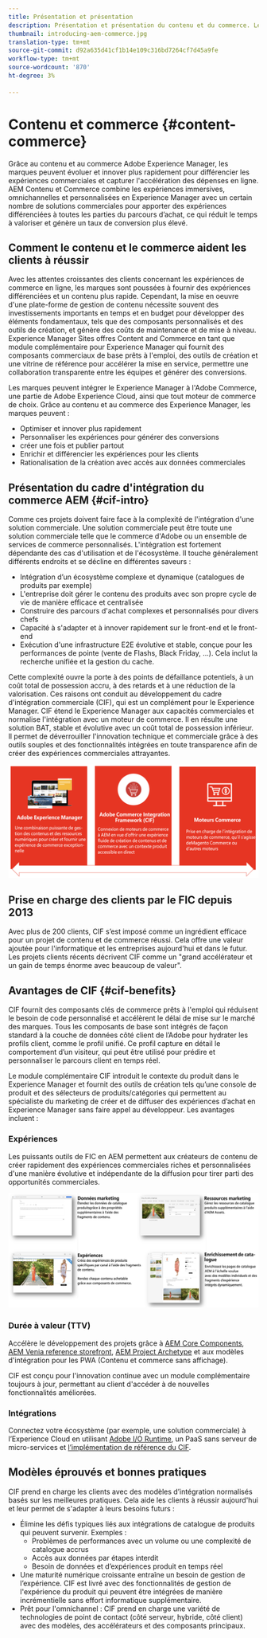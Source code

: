 ```yaml
---
title: Présentation et présentation
description: Présentation et présentation du contenu et du commerce. Le Cadre d'intégration du commerce Experience Manager (CIF) est le modèle recommandé par l'Adobe pour intégrer et étendre les services de commerce à partir de solutions de commerce Magento et tierces avec l'Experience Cloud.
thumbnail: introducing-aem-commerce.jpg
translation-type: tm+mt
source-git-commit: d92a635d41cf1b14e109c316bd7264cf7d45a9fe
workflow-type: tm+mt
source-wordcount: '870'
ht-degree: 3%

---
```


# Contenu et commerce {#content-commerce}

Grâce au contenu et au commerce Adobe Experience Manager, les marques peuvent évoluer et innover plus rapidement pour différencier les expériences commerciales et capturer l&#39;accélération des dépenses en ligne. AEM Contenu et Commerce combine les expériences immersives, omnichannelles et personnalisées en Experience Manager avec un certain nombre de solutions commerciales pour apporter des expériences différenciées à toutes les parties du parcours d’achat, ce qui réduit le temps à valoriser et génère un taux de conversion plus élevé.

## Comment le contenu et le commerce aident les clients à réussir

Avec les attentes croissantes des clients concernant les expériences de commerce en ligne, les marques sont poussées à fournir des expériences différenciées et un contenu plus rapide. Cependant, la mise en oeuvre d&#39;une plate-forme de gestion de contenu nécessite souvent des investissements importants en temps et en budget pour développer des éléments fondamentaux, tels que des composants personnalisés et des outils de création, et génère des coûts de maintenance et de mise à niveau. Experience Manager Sites offres Content and Commerce en tant que module complémentaire pour Experience Manager qui fournit des composants commerciaux de base prêts à l&#39;emploi, des outils de création et une vitrine de référence pour accélérer la mise en service, permettre une collaboration transparente entre les équipes et générer des conversions.

Les marques peuvent intégrer le Experience Manager à l&#39;Adobe Commerce, une partie de Adobe Experience Cloud, ainsi que tout moteur de commerce de choix. Grâce au contenu et au commerce des Experience Manager, les marques peuvent :

* Optimiser et innover plus rapidement
* Personnaliser les expériences pour générer des conversions
* créer une fois et publier partout
* Enrichir et différencier les expériences pour les clients
* Rationalisation de la création avec accès aux données commerciales

## Présentation du cadre d&#39;intégration du commerce AEM {#cif-intro}

Comme ces projets doivent faire face à la complexité de l&#39;intégration d&#39;une solution commerciale. Une solution commerciale peut être toute une solution commerciale telle que le commerce d&#39;Adobe ou un ensemble de services de commerce personnalisés. L&#39;intégration est fortement dépendante des cas d&#39;utilisation et de l&#39;écosystème. Il touche généralement différents endroits et se décline en différentes saveurs :

* Intégration d’un écosystème complexe et dynamique (catalogues de produits par exemple)
* L&#39;entreprise doit gérer le contenu des produits avec son propre cycle de vie de manière efficace et centralisée
* Construire des parcours d&#39;achat complexes et personnalisés pour divers chefs
* Capacité à s&#39;adapter et à innover rapidement sur le front-end et le front-end
* Exécution d&#39;une infrastructure E2E évolutive et stable, conçue pour les performances de pointe (vente de Flashs, Black Friday, ...). Cela inclut la recherche unifiée et la gestion du cache.

Cette complexité ouvre la porte à des points de défaillance potentiels, à un coût total de possession accru, à des retards et à une réduction de la valorisation. Ces raisons ont conduit au développement du cadre d&#39;intégration commerciale (CIF), qui est un complément pour le Experience Manager. CIF étend le Experience Manager aux capacités commerciales et normalise l&#39;intégration avec un moteur de commerce. Il en résulte une solution BAT, stable et évolutive avec un coût total de possession inférieur. Il permet de déverrouiller l&#39;innovation technique et commerciale grâce à des outils souples et des fonctionnalités intégrées en toute transparence afin de créer des expériences commerciales attrayantes.

![Éléments CIF](./assets/CIF/CIF_Overview.png)

## Prise en charge des clients par le FIC depuis 2013

Avec plus de 200 clients, CIF s’est imposé comme un ingrédient efficace pour un projet de contenu et de commerce réussi. Cela offre une valeur ajoutée pour l&#39;informatique et les entreprises aujourd&#39;hui et dans le futur. Les projets clients récents décrivent CIF comme un &quot;grand accélérateur et un gain de temps énorme avec beaucoup de valeur&quot;.

## Avantages de CIF {#cif-benefits}

CIF fournit des composants clés de commerce prêts à l&#39;emploi qui réduisent le besoin de code personnalisé et accélèrent le délai de mise sur le marché des marques. Tous les composants de base sont intégrés de façon standard à la couche de données côté client de l’Adobe pour hydrater les profils client, comme le profil unifié. Ce profil capture en détail le comportement d’un visiteur, qui peut être utilisé pour prédire et personnaliser le parcours client en temps réel.

Le module complémentaire CIF introduit le contexte du produit dans le Experience Manager et fournit des outils de création tels qu’une console de produit et des sélecteurs de produits/catégories qui permettent au spécialiste du marketing de créer et de diffuser des expériences d’achat en Experience Manager sans faire appel au développeur. Les avantages incluent :

### Expériences

Les puissants outils de FIC en AEM permettent aux créateurs de contenu de créer rapidement des expériences commerciales riches et personnalisées d&#39;une manière évolutive et indépendante de la diffusion pour tirer parti des opportunités commerciales.

![Éléments CIF](./assets/CIF/CIF_Product_Experience_Management.png)

### Durée à valeur (TTV)

Accélère le développement des projets grâce à [AEM Core Components](https://www.aemcomponents.dev/), [AEM Venia reference storefront](https://github.com/adobe/aem-cif-guides-venia), [AEM Project Archetype](https://docs.adobe.com/content/help/fr-FR/experience-manager-core-components/using/developing/archetype/overview.html) et aux modèles d&#39;intégration pour les PWA (Contenu et commerce sans affichage).

CIF est conçu pour l&#39;innovation continue avec un module complémentaire toujours à jour, permettant au client d&#39;accéder à de nouvelles fonctionnalités améliorées.

### Intégrations

Connectez votre écosystème (par exemple, une solution commerciale) à l’Experience Cloud en utilisant [Adobe I/O Runtime](https://www.adobe.io/apis/experienceplatform/runtime.html), un PaaS sans serveur de micro-services et [l’implémentation de référence du CIF](https://github.com/adobe/commerce-cif-graphql-integration-reference).

## Modèles éprouvés et bonnes pratiques

CIF prend en charge les clients avec des modèles d’intégration normalisés basés sur les meilleures pratiques. Cela aide les clients à réussir aujourd&#39;hui et leur permet de s&#39;adapter à leurs besoins futurs :

* Élimine les défis typiques liés aux intégrations de catalogue de produits qui peuvent survenir. Exemples :
   * Problèmes de performances avec un volume ou une complexité de catalogue accrus
   * Accès aux données par étapes interdit
   * Besoin de données et d’expériences produit en temps réel
* Une maturité numérique croissante entraîne un besoin de gestion de l’expérience. CIF est livré avec des fonctionnalités de gestion de l&#39;expérience du produit qui peuvent être intégrées de manière incrémentielle sans effort informatique supplémentaire.
* Prêt pour l&#39;omnichannel : CIF prend en charge une variété de technologies de point de contact (côté serveur, hybride, côté client) avec des modèles, des accélérateurs et des composants principaux.
